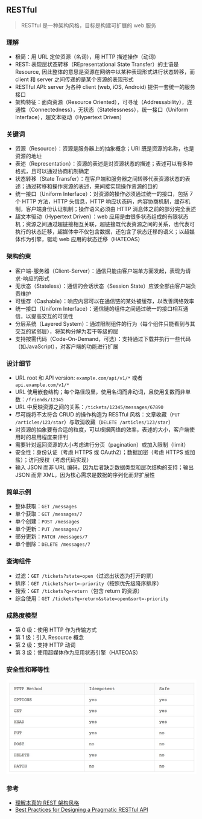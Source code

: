## RESTful
> RESTful 是一种架构风格，目标是构建可扩展的 web 服务

### 理解
- 极简：用 URL 定位资源（名词），用 HTTP 描述操作（动词）
- REST: 表现层状态转移（REpresentational State Transfer）的主语是 Resource, 因此整体的意思是资源在网络中以某种表现形式进行状态转移，而 client 和 server 之间传递的是某个资源的表现形式
- RESTful API: server 为各种 client (web, iOS, Android) 提供一套统一的服务接口
- 架构特征：面向资源（Resource Oriented），可寻址（Addressability），连通性（Connectedness），无状态（Statelessness），统一接口（Uniform Interface），超文本驱动（Hypertext Driven）

### 关键词
- 资源（Resource）：资源是服务器上的抽象概念；URI 既是资源的名称，也是资源的地址
- 表述（Representation）：资源的表述是对资源状态的描述；表述可以有多种格式，且可以通过协商机制确定
- 状态转移（State Transfer）：在客户端和服务器之间转移代表资源状态的表述；通过转移和操作资源的表述，来间接实现操作资源的目的
- 统一接口（Uniform Interface）：对资源的操作必须通过统一的接口，包括 7 个 HTTP 方法，HTTP 头信息，HTTP 响应状态码，内容协商机制，缓存机制，客户端身份认证机制；操作语义必须由 HTTP 消息体之前的部分完全表述
- 超文本驱动（Hypertext Driven）：web 应用是由很多状态组成的有限状态机；资源之间通过超链接相互关联，超链接既代表资源之间的关系，也代表可执行的状态迁移，超媒体中不仅包含数据，还包含了状态迁移的语义；以超媒体作为引擎，驱动 web 应用的状态迁移（HATEOAS）

### 架构约束
- 客户端-服务器（Client-Server）：通信只能由客户端单方面发起，表现为请求-响应的形式
- 无状态（Stateless）：通信的会话状态（Session State）应该全部由客户端负责维护
- 可缓存（Cashable）：响应内容可以在通信链的某处被缓存，以改善网络效率
- 统一接口（Uniform Interface）：通信链的组件之间通过统一的接口相互通信，以提高交互的可见性
- 分层系统（Layered System）：通过限制组件的行为（每个组件只能看到与其交互的紧邻层），将架构分解为若干等级的层
- 支持按需代码（Code-On-Demand，可选）：支持通过下载并执行一些代码（如JavaScript），对客户端的功能进行扩展

### 设计细节
- URL root 和 API version: `example.com/api/v1/*` 或者 `api.example.com/v1/*`
- URL 使用嵌套结构；每个路径段里，使用名词而非动词，且使用复数而非单数：`/friends/12345`
- URL 中反映资源之间的关系：`/tickets/12345/messages/67890`
- 尽可能将不太符合 CRUD 的操作构造为 RESTful 风格：文章收藏（`PUT /articles/123/star`）与取消收藏（`DELETE /articles/123/star`）
- 对资源的抽象要有合适的粒度，可以根据网络的效率，表述的大小，客户端使用时的易用程度来评判
- 需要针对返回资源的大小考虑进行分页（pagination）或加入限制（limit）
- 安全性：身份认证（考虑 HTTPS 或 OAuth2）；数据加密（考虑 HTTPS 或加盐）；访问授权（考虑代码实现）
- 输入 JSON 而非 URL 编码，因为后者缺乏数据类型和层次结构的支持；输出 JSON 而非 XML，因为核心需求是数据的序列化而非扩展性

### 简单示例
- 整体获取：`GET /messages`
- 单个获取：`GET /messages/7`
- 单个创建：`POST /messages`
- 单个更新：`PUT /messages/7`
- 部分更新：`PATCH /messages/7`
- 单个删除：`DELETE /messages/7`

### 查询组件
- 过滤：`GET /tickets?state=open`（过滤出状态为打开的票）
- 排序：`GET /tickets?sort=-priority`（按照优先级降序排序）
- 搜索：`GET /tickets?q=return`（包含 return 的资源）
- 综合使用：`GET /tickets?q=return&state=open&sort=-priority`

### 成熟度模型
- 第 0 级：使用 HTTP 作为传输方式
- 第 1 级：引入 Resource 概念
- 第 2 级：支持 HTTP 动词
- 第 3 级：使用超媒体作为应用状态引擎（HATEOAS）

### 安全性和幂等性
![安全与幂等](../image/restful-method.jpg)

### 参考
- [理解本真的 REST 架构风格](http://www.infoq.com/cn/articles/understanding-restful-style)
- [Best Practices for Designing a Pragmatic RESTful API](http://www.vinaysahni.com/best-practices-for-a-pragmatic-restful-api)
